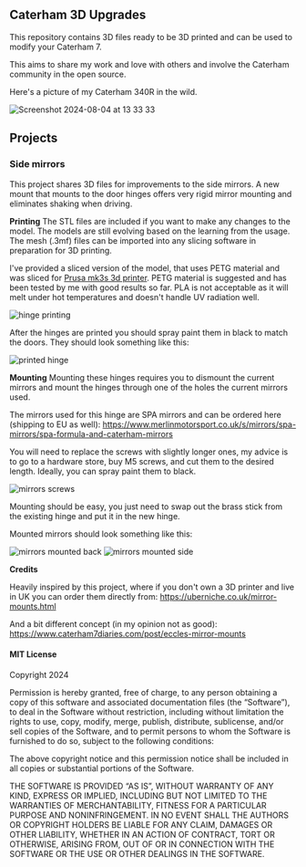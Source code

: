 ## Caterham 3D Upgrades

This repository contains 3D files ready to be 3D printed and can be used to modify your Caterham 7. 

This aims to share my work and love with others and involve the Caterham community in the open source. 

Here's a picture of my Caterham 340R in the wild.

![Screenshot 2024-08-04 at 13 33 33](https://github.com/user-attachments/assets/3ecf8264-cebd-4b44-bcab-84ba59a27009)


## Projects

### Side mirrors
This project shares 3D files for improvements to the side mirrors. A new mount that mounts to the door hinges offers very rigid mirror mounting and eliminates shaking when driving. 

**Printing**
The STL files are included if you want to make any changes to the model. The models are still evolving based on the learning from the usage. 
The mesh (.3mf) files can be imported into any slicing software in preparation for 3D printing.

I've provided a sliced version of the model, that uses PETG material and was sliced for [Prusa mk3s 3d printer](https://www.prusa3d.com/product/original-prusa-i3-mk3s-3d-printer-3/).
PETG material is suggested and has been tested by me with good results so far. PLA is not acceptable as it will melt under hot temperatures and doesn't handle UV radiation well.

![hinge printing](https://github.com/user-attachments/assets/272a9866-d2ca-4fc1-ad8a-72337cab535c)

After the hinges are printed you should spray paint them in black to match the doors. They should look something like this:

![printed hinge](https://github.com/user-attachments/assets/a8597bc0-7707-4310-b7fb-e9bd257ba70d)


**Mounting**
Mounting these hinges requires you to dismount the current mirrors and mount the hinges through one of the holes the current mirrors used. 

The mirrors used for this hinge are SPA mirrors and can be ordered here (shipping to EU as well): https://www.merlinmotorsport.co.uk/s/mirrors/spa-mirrors/spa-formula-and-caterham-mirrors

You will need to replace the screws with slightly longer ones, my advice is to go to a hardware store, buy M5 screws, and cut them to the desired length. Ideally, you can spray paint them to black.

![mirrors screws](https://github.com/user-attachments/assets/add816e6-8b70-4514-ade3-81d3bc554219)

Mounting should be easy, you just need to swap out the brass stick from the existing hinge and put it in the new hinge.

Mounted mirrors should look something like this:

![mirrors mounted back](https://github.com/user-attachments/assets/9bee3fa9-02d5-4060-bca8-583676c70a3a)
![mirrors mounted side](https://github.com/user-attachments/assets/2a8d318b-bac2-47b8-ba51-ce8d3a550a8f)


**Credits**

Heavily inspired by this project, where if you don't own a 3D printer and live in UK you can order them directly from:
https://uberniche.co.uk/mirror-mounts.html

And a bit different concept (in my opinion not as good):
https://www.caterham7diaries.com/post/eccles-mirror-mounts



#### MIT License

Copyright 2024

Permission is hereby granted, free of charge, to any person obtaining a copy of this software and associated documentation files (the “Software”), to deal in the Software without restriction, including without limitation the rights to use, copy, modify, merge, publish, distribute, sublicense, and/or sell copies of the Software, and to permit persons to whom the Software is furnished to do so, subject to the following conditions:

The above copyright notice and this permission notice shall be included in all copies or substantial portions of the Software.

THE SOFTWARE IS PROVIDED “AS IS”, WITHOUT WARRANTY OF ANY KIND, EXPRESS OR IMPLIED, INCLUDING BUT NOT LIMITED TO THE WARRANTIES OF MERCHANTABILITY, FITNESS FOR A PARTICULAR PURPOSE AND NONINFRINGEMENT. IN NO EVENT SHALL THE AUTHORS OR COPYRIGHT HOLDERS BE LIABLE FOR ANY CLAIM, DAMAGES OR OTHER LIABILITY, WHETHER IN AN ACTION OF CONTRACT, TORT OR OTHERWISE, ARISING FROM, OUT OF OR IN CONNECTION WITH THE SOFTWARE OR THE USE OR OTHER DEALINGS IN THE SOFTWARE.

